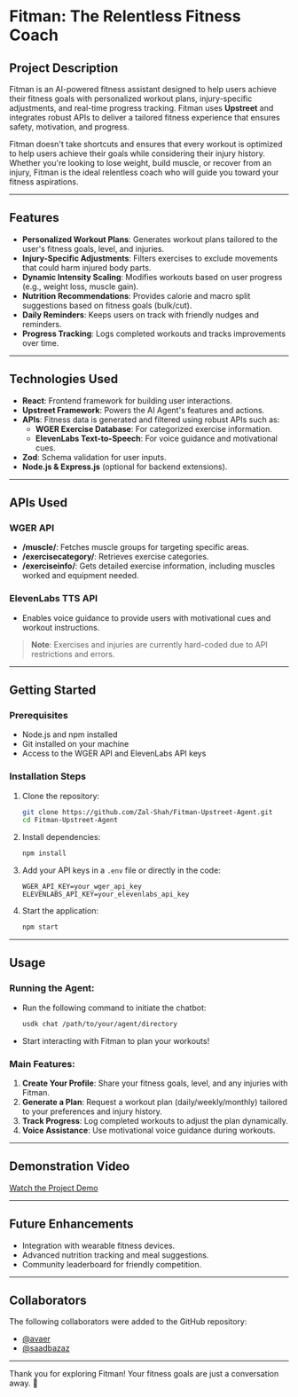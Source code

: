 # Fitman: The Relentless Fitness Coach

## Project Description

Fitman is an AI-powered fitness assistant designed to help users achieve their fitness goals with personalized workout plans, injury-specific adjustments, and real-time progress tracking. Fitman uses **Upstreet** and integrates robust APIs to deliver a tailored fitness experience that ensures safety, motivation, and progress.

Fitman doesn't take shortcuts and ensures that every workout is optimized to help users achieve their goals while considering their injury history. Whether you're looking to lose weight, build muscle, or recover from an injury, Fitman is the ideal relentless coach who will guide you toward your fitness aspirations.

---

## Features

- **Personalized Workout Plans**: Generates workout plans tailored to the user's fitness goals, level, and injuries.
- **Injury-Specific Adjustments**: Filters exercises to exclude movements that could harm injured body parts.
- **Dynamic Intensity Scaling**: Modifies workouts based on user progress (e.g., weight loss, muscle gain).
- **Nutrition Recommendations**: Provides calorie and macro split suggestions based on fitness goals (bulk/cut).
- **Daily Reminders**: Keeps users on track with friendly nudges and reminders.
- **Progress Tracking**: Logs completed workouts and tracks improvements over time.

---

## Technologies Used

- **React**: Frontend framework for building user interactions.
- **Upstreet Framework**: Powers the AI Agent's features and actions.
- **APIs**: Fitness data is generated and filtered using robust APIs such as:
  - **WGER Exercise Database**: For categorized exercise information.
  - **ElevenLabs Text-to-Speech**: For voice guidance and motivational cues.
- **Zod**: Schema validation for user inputs.
- **Node.js & Express.js** (optional for backend extensions).

---

## APIs Used

### **WGER API**
- **/muscle/**: Fetches muscle groups for targeting specific areas.
- **/exercisecategory/**: Retrieves exercise categories.
- **/exerciseinfo/**: Gets detailed exercise information, including muscles worked and equipment needed.

### **ElevenLabs TTS API**
- Enables voice guidance to provide users with motivational cues and workout instructions.

> **Note**: Exercises and injuries are currently hard-coded due to API restrictions and errors.

---

## Getting Started

### Prerequisites
- Node.js and npm installed
- Git installed on your machine
- Access to the WGER API and ElevenLabs API keys

### Installation Steps
1. Clone the repository:
   ```bash
   git clone https://github.com/Zal-Shah/Fitman-Upstreet-Agent.git
   cd Fitman-Upstreet-Agent
   ```

2. Install dependencies:
   ```bash
   npm install
   ```

3. Add your API keys in a `.env` file or directly in the code:
   ```
   WGER_API_KEY=your_wger_api_key
   ELEVENLABS_API_KEY=your_elevenlabs_api_key
   ```

4. Start the application:
   ```bash
   npm start
   ```

---

## Usage

### Running the Agent:
- Run the following command to initiate the chatbot:
  ```bash
  usdk chat /path/to/your/agent/directory
  ```
- Start interacting with Fitman to plan your workouts!

### Main Features:
1. **Create Your Profile**: Share your fitness goals, level, and any injuries with Fitman.
2. **Generate a Plan**: Request a workout plan (daily/weekly/monthly) tailored to your preferences and injury history.
3. **Track Progress**: Log completed workouts to adjust the plan dynamically.
4. **Voice Assistance**: Use motivational voice guidance during workouts.

---

## Demonstration Video

[Watch the Project Demo](https://drive.google.com/file/d/1wL-Nt1KEpX6E2ifooJsjm2cavfevp5sK/view?usp=sharing)

---

## Future Enhancements

- Integration with wearable fitness devices.
- Advanced nutrition tracking and meal suggestions.
- Community leaderboard for friendly competition.

---

## Collaborators

The following collaborators were added to the GitHub repository:
- [@avaer](https://github.com/avaer)
- [@saadbazaz](https://github.com/saadbazaz)

---

Thank you for exploring Fitman! Your fitness goals are just a conversation away. 💪
```
